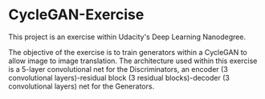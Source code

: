 # CycleGAN-Exercise
This project is an exercise within Udacity's Deep Learning Nanodegree.

The objective of the exercise is to train generators within a CycleGAN to allow image to image translation.
The architecture used within this exercise is a 5-layer convolutional net for the Discriminators, an encoder (3 convolutional layers)-residual block (3 residual blocks)-decoder (3 convolutional layers) net for the Generators.
